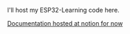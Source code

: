 I'll host my ESP32-Learning code here.

[Documentation hosted at notion for now](https://petripihla.notion.site/Documentation-on-learning-AZdelivery-ESP32-7c989c99efdb4e3baf163230b9445598)
